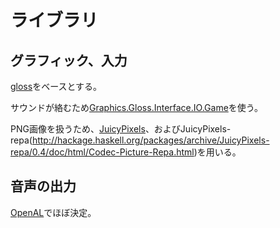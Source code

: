 # ライブラリ

## グラフィック、入力
[gloss](http://hackage.haskell.org/package/gloss-1.7.4.1)をベースとする。

サウンドが絡むため[Graphics.Gloss.Interface.IO.Game](http://hackage.haskell.org/packages/archive/gloss/1.7.4.1/doc/html/Graphics-Gloss-Interface-IO-Game.html)を使う。

PNG画像を扱うため、[JuicyPixels](http://hackage.haskell.org/package/JuicyPixels-1.3)、およびJuicyPixels-repa(http://hackage.haskell.org/packages/archive/JuicyPixels-repa/0.4/doc/html/Codec-Picture-Repa.html)を用いる。

## 音声の出力

[OpenAL](http://hackage.haskell.org/package/OpenAL)でほぼ決定。


